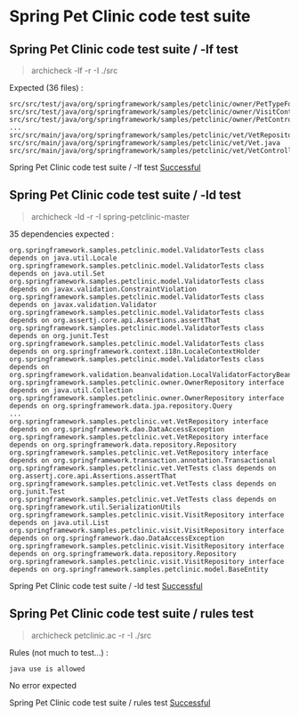 
# Spring Pet Clinic code test suite



##  Spring Pet Clinic code test suite / -lf test

  > archicheck -lf -r -I ./src

  Expected (36 files) :

```
src/src/test/java/org/springframework/samples/petclinic/owner/PetTypeFormatterTests.java
src/src/test/java/org/springframework/samples/petclinic/owner/VisitControllerTests.java
src/src/test/java/org/springframework/samples/petclinic/owner/PetControllerTests.java
...
src/src/main/java/org/springframework/samples/petclinic/vet/VetRepository.java
src/src/main/java/org/springframework/samples/petclinic/vet/Vet.java
src/src/main/java/org/springframework/samples/petclinic/vet/VetController.java
```


Spring Pet Clinic code test suite / -lf test [Successful](tests_status.md#successful)

##  Spring Pet Clinic code test suite / -ld test

  > archicheck -ld -r -I spring-petclinic-master

  35 dependencies expected :

```
org.springframework.samples.petclinic.model.ValidatorTests class depends on java.util.Locale
org.springframework.samples.petclinic.model.ValidatorTests class depends on java.util.Set
org.springframework.samples.petclinic.model.ValidatorTests class depends on javax.validation.ConstraintViolation
org.springframework.samples.petclinic.model.ValidatorTests class depends on javax.validation.Validator
org.springframework.samples.petclinic.model.ValidatorTests class depends on org.assertj.core.api.Assertions.assertThat
org.springframework.samples.petclinic.model.ValidatorTests class depends on org.junit.Test
org.springframework.samples.petclinic.model.ValidatorTests class depends on org.springframework.context.i18n.LocaleContextHolder
org.springframework.samples.petclinic.model.ValidatorTests class depends on org.springframework.validation.beanvalidation.LocalValidatorFactoryBean
org.springframework.samples.petclinic.owner.OwnerRepository interface depends on java.util.Collection
org.springframework.samples.petclinic.owner.OwnerRepository interface depends on org.springframework.data.jpa.repository.Query
...
org.springframework.samples.petclinic.vet.VetRepository interface depends on org.springframework.dao.DataAccessException
org.springframework.samples.petclinic.vet.VetRepository interface depends on org.springframework.data.repository.Repository
org.springframework.samples.petclinic.vet.VetRepository interface depends on org.springframework.transaction.annotation.Transactional
org.springframework.samples.petclinic.vet.VetTests class depends on org.assertj.core.api.Assertions.assertThat
org.springframework.samples.petclinic.vet.VetTests class depends on org.junit.Test
org.springframework.samples.petclinic.vet.VetTests class depends on org.springframework.util.SerializationUtils
org.springframework.samples.petclinic.visit.VisitRepository interface depends on java.util.List
org.springframework.samples.petclinic.visit.VisitRepository interface depends on org.springframework.dao.DataAccessException
org.springframework.samples.petclinic.visit.VisitRepository interface depends on org.springframework.data.repository.Repository
org.springframework.samples.petclinic.visit.VisitRepository interface depends on org.springframework.samples.petclinic.model.BaseEntity
```


Spring Pet Clinic code test suite / -ld test [Successful](tests_status.md#successful)

##  Spring Pet Clinic code test suite / rules test

  > archicheck petclinic.ac -r -I ./src

  Rules (not much to test...) :

```
java use is allowed
```

  No error expected


Spring Pet Clinic code test suite / rules test [Successful](tests_status.md#successful)
